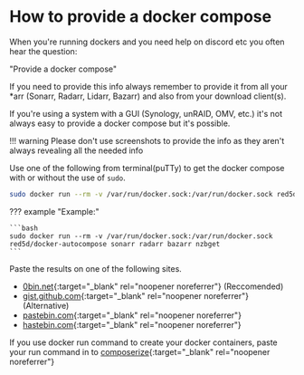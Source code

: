 # How to provide a docker compose

When you're running dockers and you need help on discord etc you often hear the question:

"Provide a docker compose"

If you need to provide this info always remember to provide it from all your *arr (Sonarr, Radarr, Lidarr, Bazarr) and also from your download client(s).

If you're using a system with a GUI (Synology, unRAID, OMV, etc.) it's not always easy to provide a docker compose but it's possible.

!!! warning
    Please don't use screenshots to provide the info as they aren't always revealing all the needed info

Use one of the following from terminal(puTTy) to get the docker compose with or without the use of `sudo`.

```bash
sudo docker run --rm -v /var/run/docker.sock:/var/run/docker.sock red5d/docker-autocompose CONTAINER_NAME CONTAINER_NAME2
```

??? example "Example:"

    ```bash
    sudo docker run --rm -v /var/run/docker.sock:/var/run/docker.sock red5d/docker-autocompose sonarr radarr bazarr nzbget
    ```

Paste the results on one of the following sites.

- [0bin.net](https://0bin.net/){:target="_blank" rel="noopener noreferrer"} (Reccomended)
- [gist.github.com](https://gist.github.com){:target="_blank" rel="noopener noreferrer"} (Alternative)
- [pastebin.com](https://pastebin.com){:target="_blank" rel="noopener noreferrer"}
- [hastebin.com](https://hastebin.com){:target="_blank" rel="noopener noreferrer"}

If you use docker run command to create your docker containers, paste your run command in to [composerize](https://www.composerize.com/){:target="_blank" rel="noopener noreferrer"}
